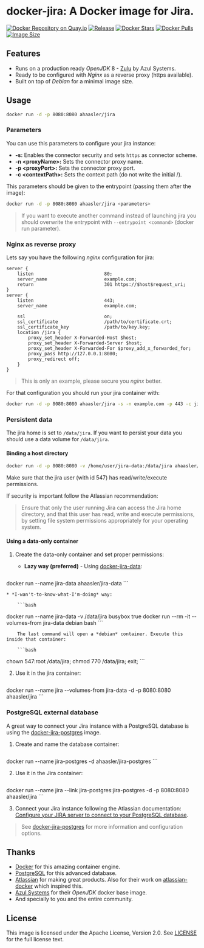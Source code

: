 # docker-jira: A Docker image for Jira.

[![Docker Repository on Quay.io](https://quay.io/repository/ahaasler/jira/status "Docker Repository on Quay.io")](https://quay.io/repository/ahaasler/jira)
[![Release](https://img.shields.io/github/release/ahaasler/docker-jira.svg?style=flat)](https://github.com/ahaasler/docker-jira/releases/latest)
[![Docker Stars](https://img.shields.io/docker/stars/ahaasler/jira.svg?style=flat)](https://hub.docker.com/r/ahaasler/jira/)
[![Docker Pulls](https://img.shields.io/docker/pulls/ahaasler/jira.svg?style=flat)](https://hub.docker.com/r/ahaasler/jira/)
[![Image Size](https://img.shields.io/imagelayers/image-size/ahaasler/jira/latest.svg?style=flat)](https://imagelayers.io/?images=ahaasler/jira:latest)

## Features

* Runs on a production ready *OpenJDK* 8 - [Zulu](http://www.azulsystems.com/products/zulu "Zulu: Multi-platform Certified OpenJDK") by Azul Systems.
* Ready to be configured with *Nginx* as a reverse proxy (https available).
* Built on top of *Debian* for a minimal image size.

## Usage

```bash
docker run -d -p 8080:8080 ahaasler/jira
```

### Parameters

You can use this parameters to configure your jira instance:

* **-s:** Enables the connector security and sets `https` as connector scheme.
* **-n &lt;proxyName&gt;:** Sets the connector proxy name.
* **-p &lt;proxyPort&gt;:** Sets the connector proxy port.
* **-c &lt;contextPath&gt;:** Sets the context path (do not write the initial /).

This parameters should be given to the entrypoint (passing them after the image):

```bash
docker run -d -p 8080:8080 ahaasler/jira <parameters>
```

> If you want to execute another command instead of launching jira you should overwrite the entrypoint with `--entrypoint <command>` (docker run parameter).

### Nginx as reverse proxy

Lets say you have the following *nginx* configuration for jira:

```
server {
	listen                          80;
	server_name                     example.com;
	return                          301 https://$host$request_uri;
}
server {
	listen                          443;
	server_name                     example.com;

	ssl                             on;
	ssl_certificate                 /path/to/certificate.crt;
	ssl_certificate_key             /path/to/key.key;
	location /jira {
		proxy_set_header X-Forwarded-Host $host;
		proxy_set_header X-Forwarded-Server $host;
		proxy_set_header X-Forwarded-For $proxy_add_x_forwarded_for;
		proxy_pass http://127.0.0.1:8080;
		proxy_redirect off;
	}
}
```

> This is only an example, please secure you *nginx* better.

For that configuration you should run your jira container with:

```bash
docker run -d -p 8080:8080 ahaasler/jira -s -n example.com -p 443 -c jira
```

### Persistent data

The jira home is set to `/data/jira`. If you want to persist your data you should use a data volume for `/data/jira`.

#### Binding a host directory

```bash
docker run -d -p 8080:8080 -v /home/user/jira-data:/data/jira ahaasler/jira
```

Make sure that the jira user (with id 547) has read/write/execute permissions.

If security is important follow the Atlassian recommendation:

> Ensure that only the user running Jira can access the Jira home directory, and that this user has read, write and execute permissions, by setting file system permissions appropriately for your operating system.

#### Using a data-only container

1. Create the data-only container and set proper permissions:

	* **Lazy way (preferred)** - Using [docker-jira-data](https://github.com/ahaasler/docker-jira-data "A data-only container for docker-jira"):

		```bash
docker run --name jira-data ahaasler/jira-data
		```

	* *I-wan't-to-know-what-I'm-doing* way:

		```bash
docker run --name jira-data -v /data/jira busybox true
docker run --rm -it --volumes-from jira-data debian bash
		```

		The last command will open a *debian* container. Execute this inside that container:

		```bash
chown 547:root /data/jira; chmod 770 /data/jira; exit;
		```

2. Use it in the jira container:

	```bash
docker run --name jira --volumes-from jira-data -d -p 8080:8080 ahaasler/jira
	```

### PostgreSQL external database

A great way to connect your Jira instance with a PostgreSQL database is
using the [docker-jira-postgres](https://github.com/ahaasler/docker-jira-postgres "A PostgreSQL container for docker-jira")
image.

1. Create and name the database container:

	```bash
docker run --name jira-postgres -d ahaasler/jira-postgres
	```

2. Use it in the Jira container:

	```bash
docker run --name jira --link jira-postgres:jira-postgres -d -p 8080:8080 ahaasler/jira
	```

3. Connect your Jira instance following the Atlassian documentation:
[Configure your JIRA server to connect to your PostgreSQL database](https://confluence.atlassian.com/display/JIRA/Connecting+JIRA+to+PostgreSQL#ConnectingJIRAtoPostgreSQL-3.ConfigureyourJIRAservertoconnecttoyourPostgreSQLdatabase "Configure your JIRA server to connect to your PostgreSQL database").

>  See [docker-jira-postgres](https://github.com/ahaasler/docker-jira-postgres "A PostgreSQL container for docker-jira")
for more information and configuration options.

## Thanks

* [Docker](https://www.docker.com/ "Docker") for this amazing container engine.
* [PostgreSQL](http://www.postgresql.org/) for this advanced database.
* [Atlassian](https://www.atlassian.com/ "Atlassian") for making great products. Also for their work on [atlassian-docker](https://bitbucket.org/atlassianlabs/atlassian-docker "atlassian-docker repo") which inspired this.
* [Azul Systems](http://www.azulsystems.com/ "Azul Systems") for their *OpenJDK* docker base image.
* And specially to you and the entire community.

## License

This image is licensed under the Apache License, Version 2.0. See [LICENSE](LICENSE) for the full license text.
